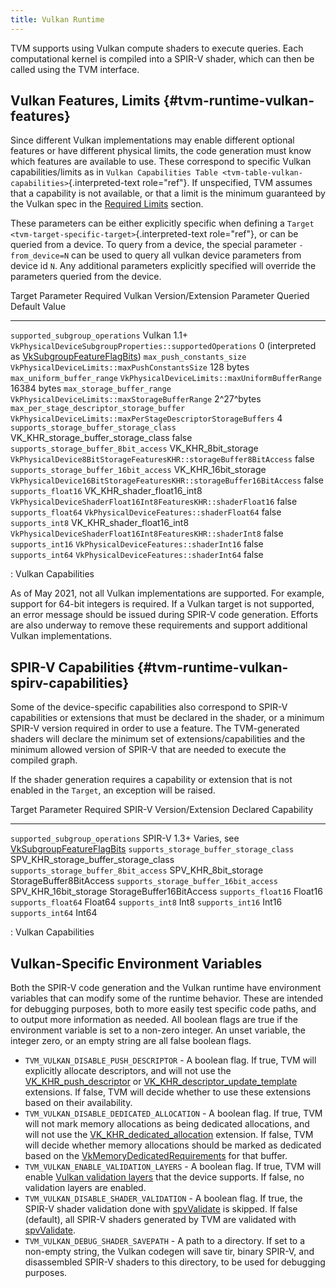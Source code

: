 ```yaml
---
title: Vulkan Runtime
---
```


TVM supports using Vulkan compute shaders to execute queries. Each
computational kernel is compiled into a SPIR-V shader, which can then be
called using the TVM interface.

## Vulkan Features, Limits {#tvm-runtime-vulkan-features}

Since different Vulkan implementations may enable different optional
features or have different physical limits, the code generation must
know which features are available to use. These correspond to specific
Vulkan capabilities/limits as in
`Vulkan Capabilities Table <tvm-table-vulkan-capabilities>`{.interpreted-text
role="ref"}. If unspecified, TVM assumes that a capability is not
available, or that a limit is the minimum guaranteed by the Vulkan spec
in the [Required
Limits](https://www.khronos.org/registry/vulkan/specs/1.2-extensions/html/vkspec.html#limits-minmax)
section.

These parameters can be either explicitly specific when defining a
`Target <tvm-target-specific-target>`{.interpreted-text role="ref"}, or
can be queried from a device. To query from a device, the special
parameter `-from_device=N` can be used to query all vulkan device
parameters from device id `N`. Any additional parameters explicitly
specified will override the parameters queried from the device.

  Target Parameter                            Required Vulkan Version/Extension     Parameter Queried                                                     Default Value
  ------------------------------------------- ------------------------------------- --------------------------------------------------------------------- ------------------------------------------------------------------------------------------------------------------------------------------------------
  `supported_subgroup_operations`             Vulkan 1.1+                           `VkPhysicalDeviceSubgroupProperties::supportedOperations`             0 (interpreted as [VkSubgroupFeatureFlagBits](https://www.khronos.org/registry/vulkan/specs/1.2-extensions/man/html/VkSubgroupFeatureFlagBits.html))
  `max_push_constants_size`                                                         `VkPhysicalDeviceLimits::maxPushConstantsSize`                        128 bytes
  `max_uniform_buffer_range`                                                        `VkPhysicalDeviceLimits::maxUniformBufferRange`                       16384 bytes
  `max_storage_buffer_range`                                                        `VkPhysicalDeviceLimits::maxStorageBufferRange`                       2^27^bytes
  `max_per_stage_descriptor_storage_buffer`                                         `VkPhysicalDeviceLimits::maxPerStageDescriptorStorageBuffers`         4
  `supports_storage_buffer_storage_class`     VK_KHR_storage_buffer_storage_class                                                                         false
  `supports_storage_buffer_8bit_access`       VK_KHR_8bit_storage                   `VkPhysicalDevice8BitStorageFeaturesKHR::storageBuffer8BitAccess`     false
  `supports_storage_buffer_16bit_access`      VK_KHR_16bit_storage                  `VkPhysicalDevice16BitStorageFeaturesKHR::storageBuffer16BitAccess`   false
  `supports_float16`                          VK_KHR_shader_float16_int8            `VkPhysicalDeviceShaderFloat16Int8FeaturesKHR::shaderFloat16`         false
  `supports_float64`                                                                `VkPhysicalDeviceFeatures::shaderFloat64`                             false
  `supports_int8`                             VK_KHR_shader_float16_int8            `VkPhysicalDeviceShaderFloat16Int8FeaturesKHR::shaderInt8`            false
  `supports_int16`                                                                  `VkPhysicalDeviceFeatures::shaderInt16`                               false
  `supports_int64`                                                                  `VkPhysicalDeviceFeatures::shaderInt64`                               false

  : Vulkan Capabilities

As of May 2021, not all Vulkan implementations are supported. For
example, support for 64-bit integers is required. If a Vulkan target is
not supported, an error message should be issued during SPIR-V code
generation. Efforts are also underway to remove these requirements and
support additional Vulkan implementations.

## SPIR-V Capabilities {#tvm-runtime-vulkan-spirv-capabilities}

Some of the device-specific capabilities also correspond to SPIR-V
capabilities or extensions that must be declared in the shader, or a
minimum SPIR-V version required in order to use a feature. The
TVM-generated shaders will declare the minimum set of
extensions/capabilities and the minimum allowed version of SPIR-V that
are needed to execute the compiled graph.

If the shader generation requires a capability or extension that is not
enabled in the `Target`, an exception will be raised.

  Target Parameter                          Required SPIR-V Version/Extension      Declared Capability
  ----------------------------------------- -------------------------------------- -----------------------------------------------------------------------------------------------------------------------------------------------
  `supported_subgroup_operations`           SPIR-V 1.3+                            Varies, see [VkSubgroupFeatureFlagBits](https://www.khronos.org/registry/vulkan/specs/1.2-extensions/man/html/VkSubgroupFeatureFlagBits.html)
  `supports_storage_buffer_storage_class`   SPV_KHR_storage_buffer_storage_class   
  `supports_storage_buffer_8bit_access`     SPV_KHR_8bit_storage                   StorageBuffer8BitAccess
  `supports_storage_buffer_16bit_access`    SPV_KHR_16bit_storage                  StorageBuffer16BitAccess
  `supports_float16`                                                               Float16
  `supports_float64`                                                               Float64
  `supports_int8`                                                                  Int8
  `supports_int16`                                                                 Int16
  `supports_int64`                                                                 Int64

  : Vulkan Capabilities

## Vulkan-Specific Environment Variables

Both the SPIR-V code generation and the Vulkan runtime have environment
variables that can modify some of the runtime behavior. These are
intended for debugging purposes, both to more easily test specific code
paths, and to output more information as needed. All boolean flags are
true if the environment variable is set to a non-zero integer. An unset
variable, the integer zero, or an empty string are all false boolean
flags.

-   `TVM_VULKAN_DISABLE_PUSH_DESCRIPTOR` - A boolean flag. If true, TVM
    will explicitly allocate descriptors, and will not use the
    [VK_KHR_push_descriptor](https://khronos.org/registry/vulkan/specs/1.2-extensions/man/html/VK_KHR_push_descriptor.html)
    or
    [VK_KHR_descriptor_update_template](https://www.khronos.org/registry/vulkan/specs/1.2-extensions/man/html/VK_KHR_descriptor_update_template.html)
    extensions. If false, TVM will decide whether to use these
    extensions based on their availability.
-   `TVM_VULKAN_DISABLE_DEDICATED_ALLOCATION` - A boolean flag. If true,
    TVM will not mark memory allocations as being dedicated allocations,
    and will not use the
    [VK_KHR_dedicated_allocation](https://www.khronos.org/registry/vulkan/specs/1.2-extensions/man/html/VK_KHR_dedicated_allocation.html)
    extension. If false, TVM will decide whether memory allocations
    should be marked as dedicated based on the
    [VkMemoryDedicatedRequirements](https://www.khronos.org/registry/vulkan/specs/1.2-extensions/man/html/VkMemoryDedicatedRequirements.html)
    for that buffer.
-   `TVM_VULKAN_ENABLE_VALIDATION_LAYERS` - A boolean flag. If true, TVM
    will enable [Vulkan validation
    layers](https://github.com/KhronosGroup/Vulkan-LoaderAndValidationLayers/blob/master/layers/README.md)
    that the device supports. If false, no validation layers are
    enabled.
-   `TVM_VULKAN_DISABLE_SHADER_VALIDATION` - A boolean flag. If true,
    the SPIR-V shader validation done with
    [spvValidate](https://github.com/KhronosGroup/SPIRV-Tools#validator)
    is skipped. If false (default), all SPIR-V shaders generated by TVM
    are validated with
    [spvValidate](https://github.com/KhronosGroup/SPIRV-Tools#validator).
-   `TVM_VULKAN_DEBUG_SHADER_SAVEPATH` - A path to a directory. If set
    to a non-empty string, the Vulkan codegen will save tir, binary
    SPIR-V, and disassembled SPIR-V shaders to this directory, to be
    used for debugging purposes.
